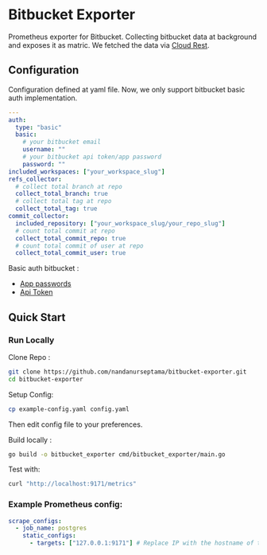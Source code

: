 # Bitbucket Exporter

Prometheus exporter for Bitbucket. Collecting bitbucket data at background and exposes it as matric. We fetched the data via <a href="https://developer.atlassian.com/cloud/bitbucket/rest/intro">Cloud Rest</a>.


## Configuration
Configuration defined at yaml file. Now, we only support bitbucket basic auth implementation.

```yaml
---
auth:
  type: "basic"
  basic:
    # your bitbucket email
    username: ""
    # your bitbucket api token/app password
    password: ""
included_workspaces: ["your_workspace_slug"]
refs_collector:
  # collect total branch at repo
  collect_total_branch: true
  # collect total tag at repo
  collect_total_tag: true
commit_collector:
  included_repository: ["your_workspace_slug/your_repo_slug"]
  # count total commit at repo
  collect_total_commit_repo: true
  # count total commit of user at repo
  collect_total_commit_user: true
```

Basic auth bitbucket :
- <a href="https://developer.atlassian.com/cloud/bitbucket/rest/intro#app-passwords">App passwords</a>
- <a href="https://developer.atlassian.com/cloud/bitbucket/rest/intro#api-tokens">Api Token</a>



## Quick Start
### Run Locally

Clone Repo :

```bash
git clone https://github.com/nandanurseptama/bitbucket-exporter.git
cd bitbucket-exporter
```

Setup Config:

```bash
cp example-config.yaml config.yaml
```
Then edit config file to your preferences.


Build locally :
```bash
go build -o bitbucket_exporter cmd/bitbucket_exporter/main.go
```

Test with:

```bash
curl "http://localhost:9171/metrics"
```

### Example Prometheus config:

```yaml
scrape_configs:
  - job_name: postgres
    static_configs:
      - targets: ["127.0.0.1:9171"] # Replace IP with the hostname of the docker container if you're running the container in a separate network
```
